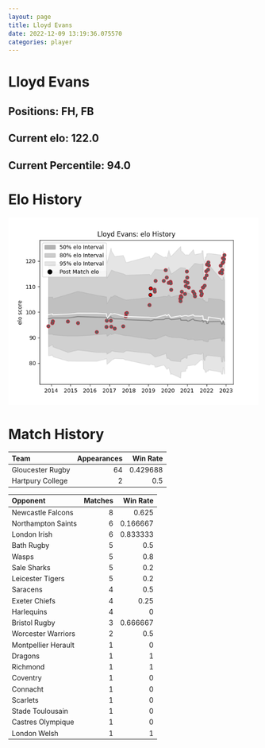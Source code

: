 ```yaml
---  
layout: page  
title: Lloyd Evans  
date: 2022-12-09 13:19:36.075570  
categories: player  
---
```

# Lloyd Evans

## Positions: FH, FB

## Current elo: 122.0

## Current Percentile: 94.0

# Elo History


![elo history](history_LloydEvans.png)
# Match History


| Team             |   Appearances |   Win Rate |
|:-----------------|--------------:|-----------:|
| Gloucester Rugby |            64 |   0.429688 |
| Hartpury College |             2 |   0.5      |

| Opponent            |   Matches |   Win Rate |
|:--------------------|----------:|-----------:|
| Newcastle Falcons   |         8 |   0.625    |
| Northampton Saints  |         6 |   0.166667 |
| London Irish        |         6 |   0.833333 |
| Bath Rugby          |         5 |   0.5      |
| Wasps               |         5 |   0.8      |
| Sale Sharks         |         5 |   0.2      |
| Leicester Tigers    |         5 |   0.2      |
| Saracens            |         4 |   0.5      |
| Exeter Chiefs       |         4 |   0.25     |
| Harlequins          |         4 |   0        |
| Bristol Rugby       |         3 |   0.666667 |
| Worcester Warriors  |         2 |   0.5      |
| Montpellier Herault |         1 |   0        |
| Dragons             |         1 |   1        |
| Richmond            |         1 |   1        |
| Coventry            |         1 |   0        |
| Connacht            |         1 |   0        |
| Scarlets            |         1 |   0        |
| Stade Toulousain    |         1 |   0        |
| Castres Olympique   |         1 |   0        |
| London Welsh        |         1 |   1        |